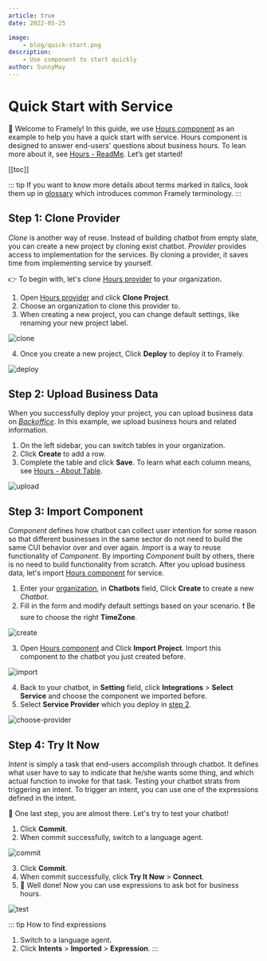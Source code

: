 ```yaml
---
article: true
date: 2022-05-25

image:
    - blog/quick-start.png
description:
    - Use component to start quickly
author: SunnyMay
---
```


# Quick Start with Service
:tada: Welcome to Framely! In this guide, we use [Hours component](https://framely.naturali.io/org/615fa4282cc41400665536e3/agent/62650a98132e5d9cbc123fa9/service_schema) as an example to help you have a quick start with service. Hours component is designed to answer end-users' questions about business hours. To lean more about it, see [Hours - ReadMe](../articles/hours-readme.html). Let’s get started!

[[toc]]

::: tip
If you want to know more details about terms marked in italics, look them up in [glossary](../guide/glossary.html) which introduces common Framely terminology.
:::


## Step 1: Clone Provider
*Clone* is another way of reuse. Instead of building chatbot from empty slate, you can create a new project by cloning exist chatbot. *Provider* provides access to implementation for the services. By cloning a provider, it saves time from implementing service by yourself. 

:point_right: To begin with, let's clone [Hours provider](https://framely.naturali.io/org/615fa4282cc41400665536e3/agent/62650ad4132e5d9cbc123fb0/service_schema) to your organization.
1. Open [Hours provider](https://framely.naturali.io/org/615fa4282cc41400665536e3/agent/62650ad4132e5d9cbc123fb0/service_schema) and click **Clone Project**.
2. Choose an organization to clone this provider to.
3. When creating a new project, you can change default settings, like renaming your new project label.

![clone](/images/blog/quick-start-with-service/clone-steps.png)

4. Once you create a new project, Click **Deploy** to deploy it to Framely.

![deploy](/images/blog/quick-start-with-service/deploy.png)





## Step 2: Upload Business Data

When you successfully deploy your project, you can upload business data on [*Backoffice*](https://backoffice-615fa4282cc41400665536e3.api.naturali.io/). In this example, we upload business hours and related information.

1. On the left sidebar, you can switch tables in your organization.
2. Click **Create** to add a row.
3. Complete the table and click **Save**. To learn what each column means, see [Hours - About Table](../articles/hours-readme.html#about-table).

![upload](/images/blog/quick-start-with-service/upload.png)

## Step 3: Import Component

*Component* defines how chatbot can collect user intention for some reason so that different businesses in the same sector do not need to build the same CUI behavior over and over again. *Import* is a way to reuse functionality of *Component*. By importing *Component* built by others, there is no need to build functionality from scratch. After you upload business data, let's import [Hours component](https://framely.naturali.io/org/615fa4282cc41400665536e3/agent/62650a98132e5d9cbc123fa9/service_schema) for service.

1. Enter your [organization](https://framely.naturali.io/org), in **Chatbots** field, Click **Create** to create a new *Chatbot*.
2. Fill in the form and modify default settings based on your scenario. :exclamation: Be sure to choose the right **TimeZone**.

![create](/images/blog/quick-start-with-service/create.png)

3. Open [Hours component](https://framely.naturali.io/org/615fa4282cc41400665536e3/agent/62650a98132e5d9cbc123fa9/service_schema) and Click **Import Project**. Import this component to the chatbot you just created before.
   
![import](/images/blog/quick-start-with-service/import.png)

4. Back to your chatbot, in **Setting** field, click **Integrations** > **Select Service** and choose the component we imported before.
5. Select **Service Provider** which you deploy in [step 2](../articles/quick-start-with-service.html#step-2-upload-business-data).

![choose-provider](/images/blog/quick-start-with-service/choose-provider.png)

## Step 4: Try It Now
*Intent* is simply a task that end-users accomplish through chatbot. It defines what user have to say to indicate that he/she wants some thing, and which actual function to invoke for that task. Testing your chatbot strats from triggering an intent. To trigger an intent, you can use one of the expressions defined in the intent.


:muscle: One last step, you are almost there. Let's try to test your chatbot!

1. Click **Commit**. 
2. When commit successfully, switch to a language agent.

![commit](/images/blog/quick-start-with-service/commit.png)

3. Click **Commit**. 
4. When commit successfully, click **Try It Now** > **Connect**.
5. :confetti_ball: Well done! Now you can use expressions to ask bot for business hours.

![test](/images/blog/quick-start-with-service/test.png)

::: tip How to find expressions
1. Switch to a language agent.
2. Click **Intents** > **Imported** > **Expression**.
   :::